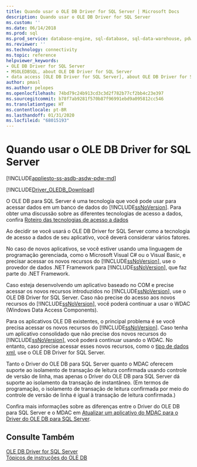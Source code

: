 ```yaml
---
title: Quando usar o OLE DB Driver for SQL Server | Microsoft Docs
description: Quando usar o OLE DB Driver for SQL Server
ms.custom: ''
ms.date: 06/14/2018
ms.prod: sql
ms.prod_service: database-engine, sql-database, sql-data-warehouse, pdw
ms.reviewer: ''
ms.technology: connectivity
ms.topic: reference
helpviewer_keywords:
- OLE DB Driver for SQL Server
- MSOLEDBSQL, about OLE DB Driver for SQL Server
- data access [OLE DB Driver for SQL Server], about OLE DB Driver for SQL Server
author: pmasl
ms.author: pelopes
ms.openlocfilehash: 74bd79c24b913cd3c3d2f782b77cf2bb4c23e397
ms.sourcegitcommit: b78f7ab9281f570b87f96991ebd9a095812cc546
ms.translationtype: HT
ms.contentlocale: pt-BR
ms.lasthandoff: 01/31/2020
ms.locfileid: "68015193"
---
```

# <a name="when-to-use-ole-db-driver-for-sql-server"></a>Quando usar o OLE DB Driver for SQL Server
[!INCLUDE[appliesto-ss-asdb-asdw-pdw-md](../../includes/appliesto-ss-asdb-asdw-pdw-md.md)]

[!INCLUDE[Driver_OLEDB_Download](../../includes/driver_oledb_download.md)]

  O OLE DB para SQL Server é uma tecnologia que você pode usar para acessar dados em um banco de dados do [!INCLUDE[ssNoVersion](../../includes/ssnoversion-md.md)].  Para obter uma discussão sobre as diferentes tecnologias de acesso a dados, confira [Roteiro das tecnologias de acesso a dados](https://go.microsoft.com/fwlink/?LinkID=179186)  
  
 Ao decidir se você usará o OLE DB Driver for SQL Server como a tecnologia de acesso a dados de seu aplicativo, você deverá considerar vários fatores.  
  
 No caso de novos aplicativos, se você estiver usando uma linguagem de programação gerenciada, como o Microsoft Visual C# ou o Visual Basic, e precisar acessar os novos recursos do [!INCLUDE[ssNoVersion](../../includes/ssnoversion-md.md)], use o provedor de dados .NET Framework para [!INCLUDE[ssNoVersion](../../includes/ssnoversion-md.md)], que faz parte do .NET Framework.  
  
 Caso esteja desenvolvendo um aplicativo baseado no COM e precise acessar os novos recursos introduzidos no [!INCLUDE[ssNoVersion](../../includes/ssnoversion-md.md)], use o OLE DB Driver for SQL Server. Caso não precise do acesso aos novos recursos do [!INCLUDE[ssNoVersion](../../includes/ssnoversion-md.md)], você poderá continuar a usar o WDAC (Windows Data Access Components).  
  
 Para os aplicativos OLE DB existentes, o principal problema é se você precisa acessar os novos recursos do [!INCLUDE[ssNoVersion](../../includes/ssnoversion-md.md)]. Caso tenha um aplicativo consolidado que não precise dos novos recursos do [!INCLUDE[ssNoVersion](../../includes/ssnoversion-md.md)], você poderá continuar usando o WDAC. No entanto, caso precise acessar esses novos recursos, como o [tipo de dados xml](../../t-sql/xml/xml-transact-sql.md), use o OLE DB Driver for SQL Server.  
  
 Tanto o Driver do OLE DB para SQL Server quanto o MDAC oferecem suporte ao isolamento de transação de leitura confirmada usando controle de versão de linha, mas apenas o Driver do OLE DB para SQL Server dá suporte ao isolamento da transação de instantâneo. (Em termos de programação, o isolamento de transação de leitura confirmada por meio do controle de versão de linha é igual à transação de leitura confirmada.)  
  
 Confira mais informações sobre as diferenças entre o Driver do OLE DB para SQL Server e o MDAC em [Atualizar um aplicativo do MDAC para o Driver do OLE DB para SQL Server](../oledb/applications/updating-an-application-to-oledb-driver-for-sql-server-from-mdac.md).  
  
## <a name="see-also"></a>Consulte Também  
 [OLE DB Driver for SQL Server](../oledb/oledb-driver-for-sql-server.md)     
 [Tópicos de instruções do OLE DB](../oledb/ole-db-how-to/ole-db-how-to-topics.md)  
  
  
